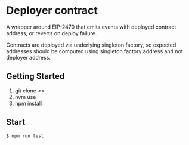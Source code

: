 # Deployer contract

A wrapper around EIP-2470 that emits events with deployed contract address, or reverts on deploy failure. 

Contracts are deployed via underlying singleton factory, so expected addresses should be computed using singleton factory address and not deployer address.

## Getting Started 

1. git clone <>
2. nvm use
3. npm install

## Start

```bash
$ npm run test
```